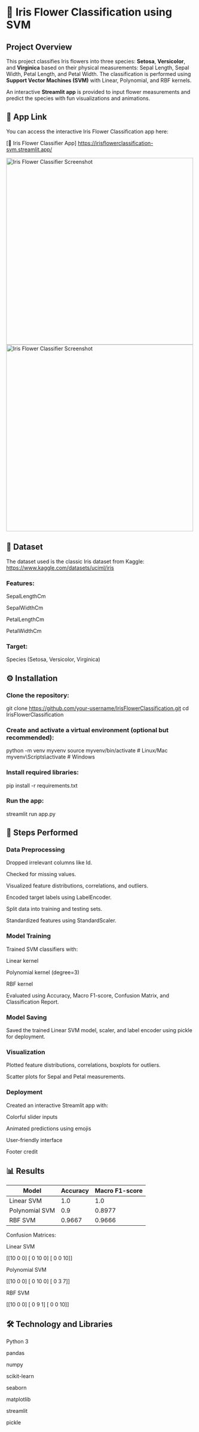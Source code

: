 # 🌸 Iris Flower Classification using SVM

## Project Overview

This project classifies Iris flowers into three species: **Setosa**, **Versicolor**, and **Virginica** based on their physical measurements: Sepal Length, Sepal Width, Petal Length, and Petal Width. The classification is performed using **Support Vector Machines (SVM)** with Linear, Polynomial, and RBF kernels.

An interactive **Streamlit app** is provided to input flower measurements and predict the species with fun visualizations and animations.

## 🔗 App Link

You can access the interactive Iris Flower Classification app here:  

[🌸 Iris Flower Classifier App] https://irisflowerclassification-svm.streamlit.app/ 


<img src="https://github.com/user-attachments/assets/1d659f18-2c58-4158-95e4-10a5bcea93b3" width="500" alt="Iris Flower Classifier Screenshot">

<img src="https://github.com/user-attachments/assets/8d7e982b-9a6b-400b-959f-4edeee87c990" width="500" alt="Iris Flower Classifier Screenshot">

## 📂 Dataset

The dataset used is the classic Iris dataset from Kaggle: https://www.kaggle.com/datasets/uciml/iris

### Features:

SepalLengthCm

SepalWidthCm

PetalLengthCm

PetalWidthCm

### Target:

Species (Setosa, Versicolor, Virginica)

## ⚙ Installation

### Clone the repository:

git clone https://github.com/your-username/IrisFlowerClassification.git
cd IrisFlowerClassification

### Create and activate a virtual environment (optional but recommended):

python -m venv myvenv
source myvenv/bin/activate      # Linux/Mac
myvenv\Scripts\activate         # Windows

### Install required libraries:

pip install -r requirements.txt

### Run the app:

streamlit run app.py

## 📝 Steps Performed

### Data Preprocessing

Dropped irrelevant columns like Id.

Checked for missing values.

Visualized feature distributions, correlations, and outliers.

Encoded target labels using LabelEncoder.

Split data into training and testing sets.

Standardized features using StandardScaler.

### Model Training

Trained SVM classifiers with:

Linear kernel

Polynomial kernel (degree=3)

RBF kernel

Evaluated using Accuracy, Macro F1-score, Confusion Matrix, and Classification Report.

### Model Saving

Saved the trained Linear SVM model, scaler, and label encoder using pickle for deployment.

### Visualization

Plotted feature distributions, correlations, boxplots for outliers.

Scatter plots for Sepal and Petal measurements.

### Deployment

Created an interactive Streamlit app with:

Colorful slider inputs

Animated predictions using emojis

User-friendly interface

Footer credit

## 📊 Results

| Model          | Accuracy | Macro F1-score |
| -------------- | -------- | -------------- |
| Linear SVM     | 1.0      | 1.0            |
| Polynomial SVM | 0.9      | 0.8977         |
| RBF SVM        | 0.9667   | 0.9666         |

Confusion Matrices:

Linear SVM

[[10  0  0]
 [ 0 10  0]
 [ 0  0 10]]

Polynomial SVM

[[10  0  0]
 [ 0 10  0]
 [ 0  3  7]]

RBF SVM

[[10  0  0]
 [ 0  9  1]
 [ 0  0 10]]

## 🛠 Technology and Libraries

Python 3

pandas

numpy

scikit-learn

seaborn

matplotlib

streamlit

pickle
